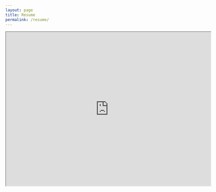 ```yaml
---
layout: page
title: Resume
permalink: /resume/
---
```


<iframe src="https://drive.google.com/file/d/1bxz_ELsbTezX0tVEeY9gZZ948dgxpXS5/preview" width="640" height="480"></iframe>
